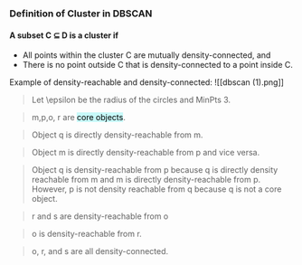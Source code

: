 ### Definition of Cluster in DBSCAN
#### A subset C $\subseteq$ D is a cluster if
- All points within the cluster C are mutually density-connected, and
- There is no point outside C that is density-connected to a point inside C.

Example of density-reachable and density-connected:
![[dbscan (1).png]]

> Let \epsilon be the radius of the circles and MinPts 3.  

> m,p,o, r are <mark style="background: #ABF7F7A6;">core objects</mark>. 

> Object q is directly density-reachable from m.

> Object m is directly density-reachable from p and vice versa.  

> Object q is density-reachable from p because q is directly density reachable from m and m is directly density-reachable from p. However, p  is not density reachable from q because q is not a core object.

> r and s are density-reachable from o

> o is density-reachable from r.

> o, r, and s are all density-connected.


